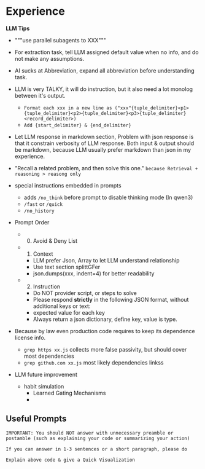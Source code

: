 # Experience

**LLM Tips**

- """use parallel subagents to XXX"""
- For extraction task, tell LLM assigned default value when no info, and do not make any assumptions.
- AI sucks at Abbreviation, expand all abbreviation before understanding task.
- LLM is very TALKY, it will do instruction, but it also need a lot monolog between it's output.
  - `Format each xxx in a new line as ("xxx"{tuple_delimiter}<p1>{tuple_delimiter}<p2>{tuple_delimiter}<p3>{tuple_delimiter}<record_delimiter>)`
  - `Add {start_delimiter} & {end_delimiter}`
- Let LLM response in markdown section, Problem with json response is that it constrain verbosity of LLM response. Both input & output should be markdown, because LLM usually prefer markdown than json in my experience.

- "Recall a related problem, and then solve this one." `because Retrieval + reasoning > reasong only`

- special instructions embedded in prompts
  - adds `/no_think` before prompt to disable thinking mode (In qwen3)
  - `/fast` or `/quick`
  - `/no_history`

- Prompt Order
  - 0) Avoid & Deny List
  - 1) Context
    - LLM prefer Json, Array to let LLM understand relationship
    - Use text section splittGFer
    - json.dumps(xxx, indent=4) for better readability
  - 2) Instruction
    - Do NOT provider script, or steps to solve
    - Please respond **strictly** in the following JSON format, without additional keys or text:
    - expected value for each key
    - Always return a json dictionary, define key, value is type.
- Because by law even production code requires to keep its dependence license info.
  - `grep https xx.js` collects more false passivity, but should cover most dependencies
  - `grep github.com xx.js` most likely dependencies linkss

- LLM future improvement
  - habit simulation
    - Learned Gating Mechanisms
    -

## Useful Prompts

```
IMPORTANT: You should NOT answer with unnecessary preamble or postamble (such as explaining your code or summarizing your action)

If you can answer in 1-3 sentences or a short paragraph, please do

Explain above code & give a Quick Visualization
```
